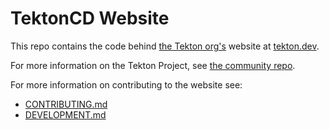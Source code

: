 # TektonCD Website
This repo contains the code behind [the Tekton org's](https://github.com/tektoncd)
website at [tekton.dev](https://tekton.dev).

For more information on the Tekton Project, see
[the community repo](https://github.com/tektoncd/community).

For more information on contributing to the website see:

* [CONTRIBUTING.md](CONTRIBUTING.md)
* [DEVELOPMENT.md](DEVELOPMENT.md)
